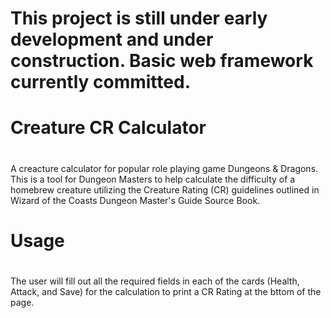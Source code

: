 # This project is still under early development and under construction. Basic web framework currently committed.

# Creature CR Calculator
#
A creacture calculator for popular role playing game Dungeons & Dragons. This is a tool for Dungeon Masters to help calculate the difficulty of a homebrew creature utilizing the Creature Rating (CR) guidelines outlined in
Wizard of the Coasts Dungeon Master's Guide Source Book. 
#
# Usage
#
The user will fill out all the required fields in each of the cards (Health, Attack, and Save) for the calculation to print a CR Rating at the bttom of the page.
